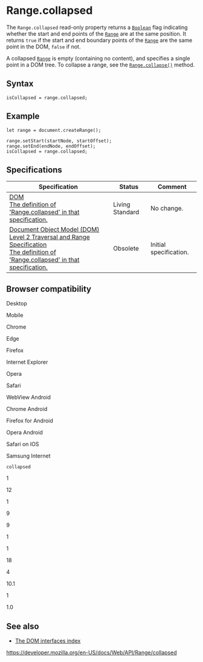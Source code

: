 Range.collapsed
===============

The `Range.collapsed` read-only property returns a [`Boolean`](https://developer.mozilla.org/en-US/docs/Web/JavaScript/Reference/Global_Objects/Boolean) flag indicating whether the start and end points of the [`Range`](../range) are at the same position. It returns `true` if the start and end boundary points of the [`Range`](../range) are the same point in the DOM, `false` if not.

A collapsed [`Range`](../range) is empty (containing no content), and specifies a single point in a DOM tree. To collapse a range, see the [`Range.collapse()`](collapse) method.

Syntax
------

    isCollapsed = range.collapsed;

Example
-------

    let range = document.createRange();

    range.setStart(startNode, startOffset);
    range.setEnd(endNode, endOffset);
    isCollapsed = range.collapsed;

Specifications
--------------

<table><thead><tr class="header"><th>Specification</th><th>Status</th><th>Comment</th></tr></thead><tbody><tr class="odd"><td><a href="https://dom.spec.whatwg.org/#dom-range-collapsed">DOM<br />
<span class="small">The definition of 'Range.collapsed' in that specification.</span></a></td><td><span class="spec-living">Living Standard</span></td><td>No change.</td></tr><tr class="even"><td><a href="https://www.w3.org/TR/DOM-Level-2-Traversal-Range/ranges.html#Level-2-Range-attr-collapsed">Document Object Model (DOM) Level 2 Traversal and Range Specification<br />
<span class="small">The definition of 'Range.collapsed' in that specification.</span></a></td><td><span class="spec-obsolete">Obsolete</span></td><td>Initial specification.</td></tr></tbody></table>

Browser compatibility
---------------------

Desktop

Mobile

Chrome

Edge

Firefox

Internet Explorer

Opera

Safari

WebView Android

Chrome Android

Firefox for Android

Opera Android

Safari on IOS

Samsung Internet

`collapsed`

1

12

1

9

9

1

1

18

4

10.1

1

1.0

See also
--------

-   [The DOM interfaces index](../document_object_model)

<a href="https://developer.mozilla.org/en-US/docs/Web/API/Range/collapsed" class="_attribution-link">https://developer.mozilla.org/en-US/docs/Web/API/Range/collapsed</a>
